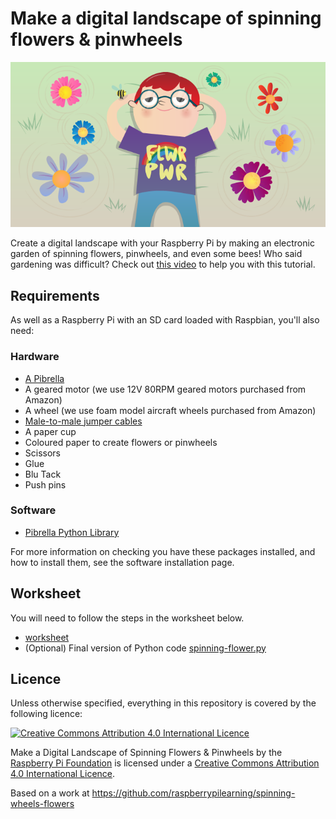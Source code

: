 # Make a digital landscape of spinning flowers & pinwheels

![](cover.png)

Create a digital landscape with your Raspberry Pi by making an electronic garden of spinning flowers, pinwheels, and even some bees! Who said gardening was difficult? Check out [this video](https://www.youtube.com/watch?v=4Fs7y7gZIag) to help you with this tutorial.

## Requirements

As well as a Raspberry Pi with an SD card loaded with Raspbian, you'll also need:

### Hardware

- [A Pibrella](http://www.pibrella.com)
- A geared motor (we use 12V 80RPM geared motors purchased from Amazon)
- A wheel (we use foam model aircraft wheels purchased from Amazon)
- [Male-to-male jumper cables](http://shop.pimoroni.com/products/jumper-jerky)
- A paper cup
- Coloured paper to create flowers or pinwheels
- Scissors
- Glue
- Blu Tack
- Push pins

### Software

- [Pibrella Python Library](http://pibrella.com/#setup)

For more information on checking you have these packages installed, and how to install them, see the software installation page.

## Worksheet

You will need to follow the steps in the worksheet below.

- [worksheet](worksheet.md)
- (Optional) Final version of Python code [spinning-flower.py](spinning-flower.py)

## Licence

Unless otherwise specified, everything in this repository is covered by the following licence:

[![Creative Commons Attribution 4.0 International Licence](http://i.creativecommons.org/l/by-sa/4.0/88x31.png)](http://creativecommons.org/licenses/by-sa/4.0/)

Make a Digital Landscape of Spinning Flowers & Pinwheels by the [Raspberry Pi Foundation](http://www.raspberrypi.org) is licensed under a [Creative Commons Attribution 4.0 International Licence](http://creativecommons.org/licenses/by-sa/4.0/).

Based on a work at https://github.com/raspberrypilearning/spinning-wheels-flowers
